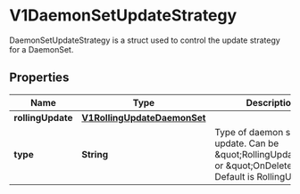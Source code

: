 

# V1DaemonSetUpdateStrategy

DaemonSetUpdateStrategy is a struct used to control the update strategy for a DaemonSet.
## Properties

Name | Type | Description | Notes
------------ | ------------- | ------------- | -------------
**rollingUpdate** | [**V1RollingUpdateDaemonSet**](V1RollingUpdateDaemonSet.md) |  |  [optional]
**type** | **String** | Type of daemon set update. Can be \&quot;RollingUpdate\&quot; or \&quot;OnDelete\&quot;. Default is RollingUpdate.   |  [optional]



